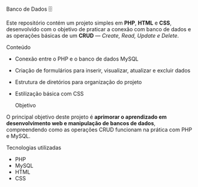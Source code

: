  Banco de Dados 🗄️

Este repositório contém um projeto simples em **PHP**, **HTML** e **CSS**, desenvolvido com o objetivo de praticar a conexão com banco de dados e as operações básicas de um **CRUD** — *Create, Read, Update e Delete*.

  Conteúdo

- Conexão entre o PHP e o banco de dados MySQL  
- Criação de formulários para inserir, visualizar, atualizar e excluir dados  
- Estrutura de diretórios para organização do projeto  
- Estilização básica com CSS  

  Objetivo

O principal objetivo deste projeto é **aprimorar o aprendizado em desenvolvimento web e manipulação de bancos de dados**, compreendendo como as operações CRUD funcionam na prática com PHP e MySQL.

 Tecnologias utilizadas

- PHP  
- MySQL  
- HTML  
- CSS  


